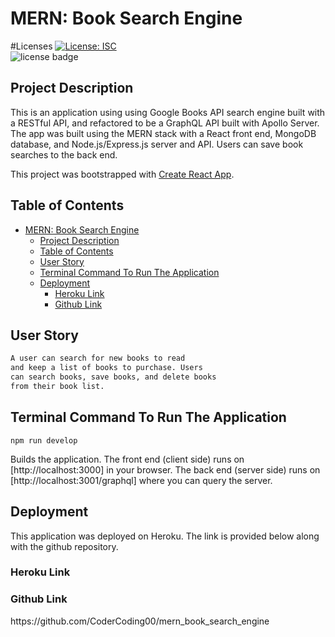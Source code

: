 # MERN: Book Search Engine

#Licenses
[![License: ISC](https://img.shields.io/badge/License-ISC-blue.svg)](https://opensource.org/licenses/ISC) 
<br>
![license badge](https://img.shields.io/badge/license-MIT-brightgreen)

## Project Description

This is an application using using Google Books API search engine built with a RESTful API, and refactored to be a GraphQL API built with Apollo Server. The app was built using the MERN stack with a React front end, MongoDB database, and Node.js/Express.js server and API. Users can save book searches to the back end. 

This project was bootstrapped with [Create React App](https://github.com/facebook/create-react-app).

## Table of Contents

- [MERN: Book Search Engine](#mern-book-search-engine)
	- [Project Description](#project-description)
	- [Table of Contents](#table-of-contents)
	- [User Story](#user-story)
	- [Terminal Command To Run The Application](#terminal-command-to-run-the-application)
	- [Deployment](#deployment)
		- [Heroku Link](#heroku-link)
		- [Github Link](#github-link)

## User Story

```md
A user can search for new books to read
and keep a list of books to purchase. Users 
can search books, save books, and delete books
from their book list.
```

## Terminal Command To Run The Application 

`npm run develop`

Builds the application. The front end (client side) runs on [http://localhost:3000] in your browser. The back end (server side) runs on [http://localhost:3001/graphql] where you can query the server. 

## Deployment
This application was deployed on Heroku. The link is provided below along with the github repository. 

### Heroku Link

### Github Link
<p>https://github.com/CoderCoding00/mern_book_search_engine</p>


